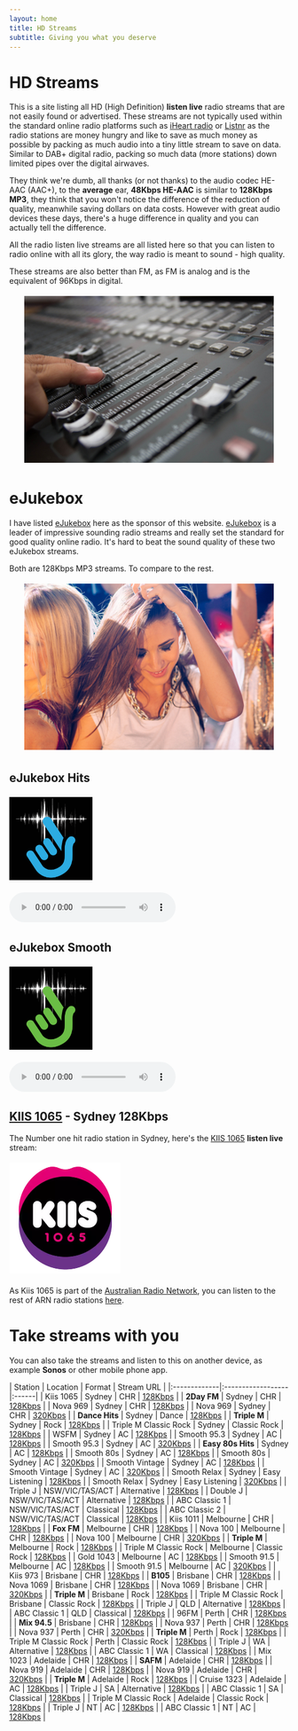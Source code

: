 ```yaml
---
layout: home
title: HD Streams
subtitle: Giving you what you deserve
---
```


# HD Streams

This is a site listing all HD (High Definition) **listen live** radio streams that are not easily found or advertised. These streams are not typically used within the standard online radio platforms such as [iHeart radio](https://www.iheart.com/) or [Listnr](https://www.listnr.com/) as the radio stations are money hungry and like to save as much money as possible by packing as much audio into a tiny little stream to save on data. Similar to DAB+ digital radio, packing so much data (more stations) down limited pipes over the digital airwaves.

They think we're dumb, all thanks (or not thanks) to the audio codec HE-AAC (AAC+), to the **average** ear, **48Kbps HE-AAC** is similar to **128Kbps MP3**, they think that you won't notice the difference of the reduction of quality, meanwhile saving dollars on data costs. However with great audio devices these days, there's a huge difference in quality and you can actually tell the difference. 

All the radio listen live streams are all listed here so that you can listen to radio online with all its glory, the way radio is meant to sound - high quality.

These streams are also better than FM, as FM is analog and is the equivalent of 96Kbps in digital.

<p align="center">
<img style="vertical-align:left;margin:5px 0px 5px 0px" width="450" src="/assets/img/shutterstock_204979480.jpg">
</p>

# eJukebox

I have listed [eJukebox](https://ejukebox.com.au) here as the sponsor of this website. [eJukebox](https://ejukebox.com.au) is a leader of impressive sounding radio streams and really set the standard for good quality online radio. It's hard to beat the sound quality of these two eJukebox streams. 

Both are 128Kbps MP3 streams. To compare to the rest.

<p align="center">
<img style="vertical-align:left;margin:5px 0px 5px 0px" width="450" src="/assets/img/hire-dance1.jpg">
</p>

## eJukebox Hits

<p align="left"><a href="https://www.iheart.com/live/ejukebox-hits-9243">
<img style="vertical-align:left;margin:5px 0px 5px 0px" width="150" src="/assets/img/stations/eJukebox%20Hits_72dpi.png">
</a></p>

<!--Simplest syntax-->
<audio src="https://listen.ejukebox.net/one" type="audio/mpeg" controls>
  I'm sorry. You're browser doesn't support HTML5 <code>audio</code>.
</audio>

## eJukebox Smooth

<p align="left"><a href="https://www.iheart.com/live/ejukebox-smooth-9750">
<img style="vertical-align:left;margin:5px 0px 5px 0px" width="150" src="/assets/img/stations/eJukebox%20Smooth_72dpi.png">
</a></p>

<!--Simplest syntax-->
<audio src="https://listen.ejukebox.net/two" type="audio/mpeg" controls>
  I'm sorry. You're browser doesn't support HTML5 <code>audio</code>.
</audio>

## [KIIS 1065](https://www.kiis1065.com.au) - Sydney 128Kbps

The Number one hit radio station in Sydney, here's the [KIIS 1065](https://www.kiis1065.com.au) **listen live** stream:

<p align="left"><a href="https://playerservices.streamtheworld.com/api/livestream-redirect/ARN_KIIS1065_SC">
<img style="vertical-align:left;margin:5px 0px 5px 0px" width="200" src="/assets/img/stations/kiis1065.png">
</a></p>

<script type="module" src="https://cdn.jsdelivr.net/npm/media-chrome/+esm"></script>
<!--https://playerservices.streamtheworld.com/api/livestream-redirect/ARN_KIIS1065_SC-->
<!--http://27253.live.streamtheworld.com/ARN_KIIS1065AAC/HLS/playlist.m3u8-->
<media-controller audio>
  <audio
    slot="media"
    src="https://playerservices.streamtheworld.com/api/livestream-redirect/ARN_KIIS1065_SC"
  ></audio>
  <media-control-bar>
    <media-play-button></media-play-button>
    <media-time-display></media-time-display>
    <media-mute-button></media-mute-button>
    <media-volume-range></media-volume-range>
    <media-cast-button></media-cast-button>
    <media-airplay-button></media-airplay-button>
  </media-control-bar>
</media-controller>

<!-- <script type="module" src="https://data.jsdelivr.com/v1/package/npm/hls-video-element@latest"></script>

<media-controller audio>
  <hls-video
    src="https://mediaserviceslive.akamaized.net/hls/live/2038308/triplejnsw/masterhq.m3u8"
    slot="media"
    crossorigin
  ></hls-video>
  <media-control-bar>
    <media-play-button></media-play-button>
    <media-live-button></media-live-button>
    <media-mute-button></media-mute-button>
    <media-volume-range></media-volume-range>
    <media-cast-button></media-cast-button>
    <media-airplay-button></media-airplay-button>
  </media-control-bar>
</media-controller> -->

As Kiis 1065 is part of the [Australian Radio Network](https://arn.com.au), you can listen to the rest of ARN radio stations [here](arn).

# Take streams with you

You can also take the streams and listen to this on another device, as example **Sonos** or other mobile phone app. 

| Station | Location | Format | Stream URL |
|:-------------|:------------------|:------|
| Kiis 1065 | Sydney | CHR | [128Kbps](https://playerservices.streamtheworld.com/api/livestream-redirect/ARN_KIIS1065_SC) |
| **2Day FM** | Sydney | CHR | [128Kbps](https://wz2liw.scahw.com.au/live/2day_128.stream/playlist.m3u8) |
| Nova 969 | Sydney | CHR | [128Kbps](https://playerservices.streamtheworld.com/api/livestream-redirect/NOVA_969_AAC128_SC) |
| Nova 969 | Sydney | CHR | [320Kbps](https://playerservices.streamtheworld.com/api/livestream-redirect/NOVA_969_AAC320_SC) |
| **Dance Hits** | Sydney | Dance | [128Kbps](https://wz2liw.scahw.com.au/live/2dance_128.stream/playlist.m3u8) |
| **Triple M** | Sydney | Rock | [128Kbps](https://wz3liw.scahw.com.au/live/2mmm_128.stream/playlist.m3u8) |
| Triple M Classic Rock | Sydney | Classic Rock | [128Kbps](https://wz2liw.scahw.com.au/live/2classicrock_128.stream/playlist.m3u8) |
| WSFM | Sydney | AC | [128Kbps](https://playerservices.streamtheworld.com/api/livestream-redirect/ARN_WSFM_SC) |
| Smooth 95.3 | Sydney | AC | [128Kbps](https://playerservices.streamtheworld.com/api/livestream-redirect/SMOOTH953_AAC128_SC) |
| Smooth 95.3 | Sydney | AC | [320Kbps](https://playerservices.streamtheworld.com/api/livestream-redirect/SMOOTH953_AAC320_SC) |
| **Easy 80s Hits** | Sydney | AC | [128Kbps](https://wz2liw.scahw.com.au/live/2easy_128.stream/playlist.m3u8) |
| Smooth 80s | Sydney | AC | [128Kbps](https://playerservices.streamtheworld.com/api/livestream-redirect/SMOOTH_80S_AAC128_SC) |
| Smooth 80s | Sydney | AC | [320Kbps](https://playerservices.streamtheworld.com/api/livestream-redirect/SMOOTH_80S_AAC320_SC) |
| Smooth Vintage | Sydney | AC | [128Kbps](https://playerservices.streamtheworld.com/api/livestream-redirect/SMOOTHVINTAGE_SYD_AAC128_SC) |
| Smooth Vintage | Sydney | AC | [320Kbps](https://playerservices.streamtheworld.com/api/livestream-redirect/SMOOTHVINTAGE_SYD_AAC320_SC) |
| Smooth Relax | Sydney | Easy Listening | [128Kbps](https://playerservices.streamtheworld.com/api/livestream-redirect/SMOOTHRELAX_SYD_AAC128_SC) |
| Smooth Relax | Sydney | Easy Listening | [320Kbps](https://playerservices.streamtheworld.com/api/livestream-redirect/SMOOTHRELAX_SYD_AAC320_SC) |
| Triple J | NSW/VIC/TAS/ACT | Alternative | [128Kbps](https://mediaserviceslive.akamaized.net/hls/live/2038308/triplejnsw/masterhq.m3u8) |
| Double J | NSW/VIC/TAS/ACT | Alternative | [128Kbps](https://mediaserviceslive.akamaized.net/hls/live/2038315/doublejnsw/masterhq.m3u8) |
| ABC Classic 1 | NSW/VIC/TAS/ACT | Classical | [128Kbps](https://mediaserviceslive.akamaized.net/hls/live/2038316/classicfmnsw/masterhq.m3u8) |
| ABC Classic 2 | NSW/VIC/TAS/ACT | Classical | [128Kbps](https://mediaserviceslive.akamaized.net/hls/live/2038317/classic2/masterhq.m3u8) |
| Kiis 1011 | Melbourne | CHR | [128Kbps](https://playerservices.streamtheworld.com/api/livestream-redirect/ARN_KIIS1011_SC) |
| **Fox FM** | Melbourne | CHR | [128Kbps](https://wz3liw.scahw.com.au/live/3fox_128.stream/playlist.m3u8) |
| Nova 100 | Melbourne | CHR | [128Kbps](https://playerservices.streamtheworld.com/api/livestream-redirect/NOVA_100_AAC128_SC) |
| Nova 100 | Melbourne | CHR | [320Kbps](https://playerservices.streamtheworld.com/api/livestream-redirect/NOVA_100_AAC320_SC) |
| **Triple M** | Melbourne | Rock | [128Kbps](https://wz3liw.scahw.com.au/live/3mmm_128.stream/playlist.m3u8) |
| Triple M Classic Rock | Melbourne | Classic Rock | [128Kbps](https://wz2liw.scahw.com.au/live/3classicrock_128.stream/playlist.m3u8) |
| Gold 1043 | Melbourne | AC | [128Kbps](https://playerservices.streamtheworld.com/api/livestream-redirect/ARN_GOLD1043_SC) |
| Smooth 91.5 | Melbourne | AC | [128Kbps](https://playerservices.streamtheworld.com/api/livestream-redirect/SMOOTH915_AAC128_SC) |
| Smooth 91.5 | Melbourne | AC | [320Kbps](https://playerservices.streamtheworld.com/api/livestream-redirect/SMOOTH915_AAC320_SC) |
| Kiis 973 | Brisbane | CHR | [128Kbps](https://playerservices.streamtheworld.com/api/livestream-redirect/ARN_973FM_SC) |
| **B105** | Brisbane | CHR | [128Kbps](https://wz4liw.scahw.com.au/live/4bbb_128.stream/playlist.m3u8) |
| Nova 1069 | Brisbane | CHR | [128Kbps](https://playerservices.streamtheworld.com/api/livestream-redirect/NOVA_1069_AAC128_SC) |
| Nova 1069 | Brisbane | CHR | [320Kbps](https://playerservices.streamtheworld.com/api/livestream-redirect/NOVA_1069_AAC320_SC) |
| **Triple M** | Brisbane | Rock | [128Kbps](https://wz4liw.scahw.com.au/live/4mmm_128.stream/playlist.m3u8) |
| Triple M Classic Rock | Brisbane | Classic Rock | [128Kbps](https://wz2liw.scahw.com.au/live/4classicrock_128.stream/playlist.m3u8) |
| Triple J | QLD | Alternative | [128Kbps](https://mediaserviceslive.akamaized.net/hls/live/2038347/triplejqld/masterhq.m3u8) |
| ABC Classic 1 | QLD | Classical | [128Kbps](https://mediaserviceslive.akamaized.net/hls/live/2038352/classicfmqld/masterhq.m3u8) |
| 96FM | Perth | CHR | [128Kbps](https://playerservices.streamtheworld.com/api/livestream-redirect/ARN_96FM_SC) |
| **Mix 94.5** | Brisbane | CHR | [128Kbps](https://wz6liw.scahw.com.au/live/6mix_128.stream/playlist.m3u8) |
| Nova 937 | Perth | CHR | [128Kbps](https://playerservices.streamtheworld.com/api/livestream-redirect/NOVA_937_AAC128_SC) |
| Nova 937 | Perth | CHR | [320Kbps](https://playerservices.streamtheworld.com/api/livestream-redirect/NOVA_937_AAC320_SC) |
| **Triple M** | Perth | Rock | [128Kbps](https://wz6liw.scahw.com.au/live/6ppm_128.stream/playlist.m3u8) |
| Triple M Classic Rock | Perth | Classic Rock | [128Kbps](https://wz2liw.scahw.com.au/live/6classicrock_128.stream/playlist.m3u8) |
| Triple J | WA | Alternative | [128Kbps](https://mediaserviceslive.akamaized.net/hls/live/2038345/triplejwa/masterhq.m3u8) |
| ABC Classic 1 | WA | Classical | [128Kbps](https://mediaserviceslive.akamaized.net/hls/live/2038349/classicfmwa/masterhq.m3u8) |
| Mix 1023 | Adelaide | CHR | [128Kbps](https://playerservices.streamtheworld.com/api/livestream-redirect/ARN_MIX1023_SC) |
| **SAFM** | Adelaide | CHR | [128Kbps](https://wz5liw.scahw.com.au/live/5ssa_128.stream/playlist.m3u8) |
| Nova 919 | Adelaide | CHR | [128Kbps](https://playerservices.streamtheworld.com/api/livestream-redirect/NOVA_919_AAC128_SC) |
| Nova 919 | Adelaide | CHR | [320Kbps](https://playerservices.streamtheworld.com/api/livestream-redirect/NOVA_919_AAC320_SC) |
| **Triple M** | Adelaide | Rock | [128Kbps](https://wz5liw.scahw.com.au/live/5mmm_128.stream/playlist.m3u8) |
| Cruise 1323 | Adelaide | AC | [128Kbps](https://playerservices.streamtheworld.com/api/livestream-redirect/ARN_CRUISE1323_SC) |
| Triple J | SA | Alternative | [128Kbps](https://mediaserviceslive.akamaized.net/hls/live/2038346/triplejsa/masterhq.m3u8) |
| ABC Classic 1 | SA | Classical | [128Kbps](https://mediaserviceslive.akamaized.net/hls/live/2038351/classicfmsa/masterhq.m3u8) |
| Triple M Classic Rock | Adelaide | Classic Rock | [128Kbps](https://wz2liw.scahw.com.au/live/5classicrock_128.stream/playlist.m3u8) |
| Triple J | NT | AC | [128Kbps](https://mediaserviceslive.akamaized.net/hls/live/2038348/triplejnt/masterhq.m3u8) |
| ABC Classic 1 | NT | AC | [128Kbps](https://mediaserviceslive.akamaized.net/hls/live/2038323/classicfmnt/masterhq.m3u8) |
